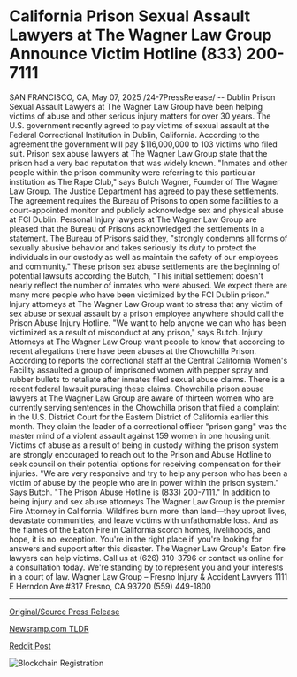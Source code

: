 # California Prison Sexual Assault Lawyers at The Wagner Law Group Announce Victim Hotline (833) 200-7111

SAN FRANCISCO, CA, May 07, 2025 /24-7PressRelease/ -- Dublin Prison Sexual Assault Lawyers at The Wagner Law Group have been helping victims of abuse and other serious injury matters for over 30 years. The U.S. government recently agreed to pay victims of sexual assault at the Federal Correctional Institution in Dublin, California. According to the agreement the government will pay $116,000,000 to 103 victims who filed suit.   Prison sex abuse lawyers at The Wagner Law Group state that the prison had a very bad reputation that was widely known. "Inmates and other people within the prison community were referring to this particular institution as The Rape Club," says Butch Wagner, Founder of The Wagner Law Group. The Justice Department has agreed to pay these settlements. The agreement requires the Bureau of Prisons to open some facilities to a court-appointed monitor and publicly acknowledge sex and physical abuse at FCI Dublin.  Personal Injury lawyers at The Wagner Law Group are pleased that the Bureau of Prisons acknowledged the settlements in a statement. The Bureau of Prisons said they, "strongly condemns all forms of sexually abusive behavior and takes seriously its duty to protect the individuals in our custody as well as maintain the safety of our employees and community."  These prison sex abuse settlements are the beginning of potential lawsuits according the Butch, "This initial settlement doesn't nearly reflect the number of inmates who were abused. We expect there are many more people who have been victimized by the FCI Dublin prison."   Injury attorneys at The Wagner Law Group want to stress that any victim of sex abuse or sexual assault by a prison employee anywhere should call the Prison Abuse Injury Hotline. "We want to help anyone we can who has been victimized as a result of misconduct at any prison," says Butch.  Injury Attorneys at The Wagner Law Group want people to know that according to recent allegations there have been abuses at the Chowchilla Prison. According to reports the correctional staff at the Central California Women's Facility assaulted a group of imprisoned women with pepper spray and rubber bullets to retaliate after inmates filed sexual abuse claims. There is a recent federal lawsuit pursuing these claims.  Chowchilla prison abuse lawyers at The Wagner Law Group are aware of thirteen women who are currently serving sentences in the Chowchilla prison that filed a complaint in the U.S. District Court for the Eastern District of California earlier this month. They claim the leader of a correctional officer "prison gang" was the master mind of a violent assault against 159 women in one housing unit.  Victims of abuse as a result of being in custody withing the prison system are strongly encouraged to reach out to the Prison and Abuse Hotline to seek council on their potential options for receiving compensation for their injuries. "We are very responsive and try to help any person who has been a victim of abuse by the people who are in power within the prison system." Says Butch. "The Prison Abuse Hotline is (833) 200-7111."  In addition to being injury and sex abuse attorneys The Wagner Law Group is the premier Fire Attorney in California. Wildfires burn more than land—they uproot lives, devastate communities, and leave victims with unfathomable loss. And as the flames of the Eaton Fire in California scorch homes, livelihoods, and hope, it is no exception. You're in the right place if you're looking for answers and support after this disaster. The Wagner Law Group's Eaton fire lawyers can help victims. Call us at (626) 310-3796 or contact us online for a consultation today. We're standing by to represent you and your interests in a court of law.  Wagner Law Group – Fresno Injury & Accident Lawyers 1111 E Herndon Ave #317 Fresno, CA 93720 (559) 449-1800 

---

[Original/Source Press Release](https://www.24-7pressrelease.com/press-release/522553/california-prison-sexual-assault-lawyers-at-the-wagner-law-group-announce-victim-hotline-833-200-7111)
                    

[Newsramp.com TLDR](https://newsramp.com/curated-news/government-to-pay-116m-to-victims-of-sexual-assault-at-dublin-prison/baac961f34da0e0d2a5fd5a9d23c4c3b) 

 



[Reddit Post](https://www.reddit.com/r/newsramp/comments/1kgrd1y/government_to_pay_116m_to_victims_of_sexual/) 



![Blockchain Registration](https://cdn.newsramp.app/24-7PressRelease/qrcode/255/7/quizxwmm.webp)